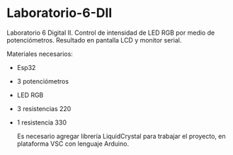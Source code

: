 # Laboratorio-6-DII
Laboratorio 6 Digital II. Control de intensidad de LED RGB por medio de potenciómetros. Resultado en pantalla LCD y monitor serial.

Materiales necesarios:
- Esp32
- 3 potenciómetros
- LED RGB
- 3 resistencias 220
- 1 resistencia 330

  Es necesario agregar librería LiquidCrystal para trabajar el proyecto, en plataforma VSC con lenguaje Arduino.
